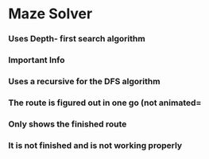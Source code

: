 # Maze Solver

### Uses Depth- first search algorithm

### Important Info
### Uses a recursive for the DFS algorithm
### The route is figured out in one go (not animated=
### Only shows the finished route
### It is not finished and is not working properly
